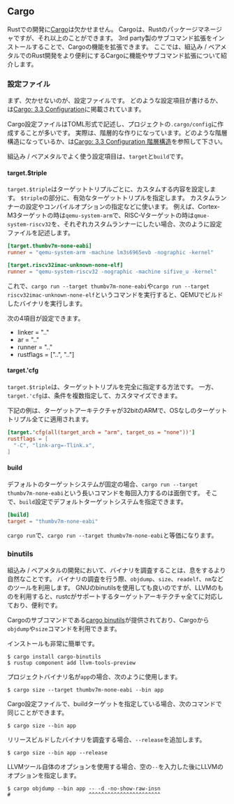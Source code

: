 ## Cargo

Rustでの開発に[Cargo]は欠かせません。
Cargoは、Rustのパッケージマネージャですが、それ以上のことができます。
3rd party製のサブコマンド拡張をインストールすることで、Cargoの機能を拡張できます。
ここでは、組込み / ベアメタルでのRust開発をより便利にするCargoに機能やサブコマンド拡張について紹介します。

[Cargo]: https://doc.rust-lang.org/cargo/index.html

### 設定ファイル

まず、欠かせないのが、設定ファイルです。
どのような設定項目が書けるか、は[Cargo: 3.3 Configuration]に掲載されています。

[Cargo: 3.3 Configuration]: https://doc.rust-lang.org/cargo/reference/config.html

Cargo設定ファイルはTOML形式で記述し、プロジェクトの`.cargo/config`に作成することが多いです。
実際は、階層的な作りになっています。どのような階層構造になっているか、は[Cargo: 3.3 Configuration 階層構造]を参照して下さい。

[Cargo: 3.3 Configuration 階層構造]: https://doc.rust-lang.org/cargo/reference/config.html#hierarchical-structure

組込み / ベアメタルでよく使う設定項目は、`target`と`build`です。

#### target.$triple

`target.$triple`はターゲットトリプルごとに、カスタムする内容を設定します。
`$triple`の部分に、有効なターゲットトリプルを指定します。
カスタムランナーの設定やコンパイルオプションの指定などに使います。
例えば、Cortex-M3ターゲットの時は`qemu-system-arm`で、RISC-Vターゲットの時は`qmue-system-riscv32`を、それぞれカスタムランナーにしたい場合、次のように設定ファイルを記述します。

```toml
[target.thumbv7m-none-eabi]
runner = "qemu-system-arm -machine lm3s6965evb -nographic -kernel"

[target.riscv32imac-unknown-none-elf]
runner = "qemu-system-riscv32 -nographic -machine sifive_u -kernel"
```

これで、`cargo run --target thumbv7m-none-eabi`や`cargo run --target riscv32imac-unknown-none-elf`というコマンドを実行すると、QEMUでビルドしたバイナリを実行します。

次の4項目が設定できます。

- linker = ".."
- ar = ".."
- runner = ".."
- rustflags = ["..", ".."]

#### target.'cfg

`target.$triple`は、ターゲットトリプルを完全に指定する方法です。
一方、`target.'cfg`は、条件を複数指定して、カスタマイズできます。

下記の例は、ターゲットアーキテクチャが32bitのARMで、OSなしのターゲットトリプル全てに適用されます。

```toml
[target.'cfg(all(target_arch = "arm", target_os = "none"))']
rustflags = [
  "-C", "link-arg=-Tlink.x",
]
```

#### build

デフォルトのターゲットシステムが固定の場合、`cargo run --target thumbv7m-none-eabi`という長いコマンドを毎回入力するのは面倒です。
そこで、`build`設定でデフォルトターゲットシステムを指定できます。

```toml
[build]
target = "thumbv7m-none-eabi"
```

`cargo run`で、`cargo run --target thumbv7m-none-eabi`と等価になります。

### binutils

組込み / ベアメタルの開発において、バイナリを調査することは、息をするより自然なことです。
バイナリの調査を行う際、`objdump`、`size`、`readelf`、`nm`などのツールを利用します。
GNUのbinutilsを使用しても良いのですが、LLVMのものを利用すると、rustcがサポートするターゲットアーキテクチャ全てに対応しており、便利です。

Cargoのサブコマンドである[cargo binutils]が提供されており、Cargoから`objdump`や`size`コマンドを利用できます。

[cargo binutils]: https://github.com/rust-embedded/cargo-binutils

インストールも非常に簡単です。

```
$ cargo install cargo-binutils
$ rustup component add llvm-tools-preview
```

プロジェクトバイナリ名が`app`の場合、次のように使用します。

```
$ cargo size --target thumbv7m-none-eabi --bin app
```

Cargo設定ファイルで、buildターゲットを指定している場合、次のコマンドで同じことができます。

```
$ cargo size --bin app
```

リリースビルドしたバイナリを調査する場合、`--release`を追加します。

```
$ cargo size --bin app --release
```

LLVMツール自体のオプションを使用する場合、空の`--`を入力した後にLLVMのオプションを指定します。

```
$ cargo objdump --bin app -- -d -no-show-raw-insn
#                         ^^^^^^^^^^^^^^^^^^^^^^^
```
